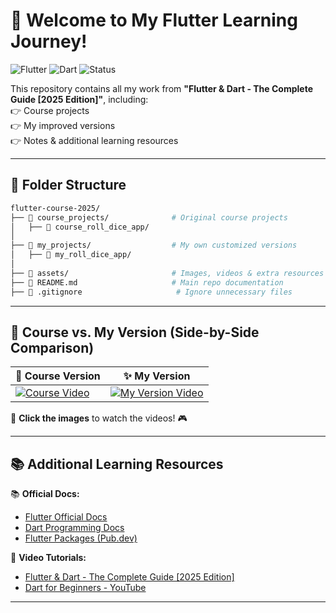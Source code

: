 # 🎯 Welcome to My Flutter Learning Journey!

![Flutter](https://img.shields.io/badge/Flutter-3.29.1-blue?logo=flutter)
![Dart](https://img.shields.io/badge/Dart-3.7.0-blue?logo=dart)
![Status](https://img.shields.io/badge/Status-Active-success)

This repository contains all my work from **"Flutter & Dart - The Complete Guide [2025 Edition]"**, including:  
👉 Course projects  
👉 My improved versions  
👉 Notes & additional learning resources  

---

## 📂 **Folder Structure**  

```bash
flutter-course-2025/
├── 💁️ course_projects/              # Original course projects
│   ├── 📂 course_roll_dice_app/         
│
├── 💁️ my_projects/                  # My own customized versions  
│   ├── 📂 my_roll_dice_app/          
│
├── 💁️ assets/                       # Images, videos & extra resources  
├── 📄 README.md                     # Main repo documentation  
├── 📄 .gitignore                     # Ignore unnecessary files  
```

---

## 🎥 **Course vs. My Version (Side-by-Side Comparison)**  

| 📌 Course Version | ✨ My Version |
|------------------|--------------|
| [![Course Video]()]() | [![My Version Video]()]() |

📌 **Click the images** to watch the videos! 🎮  

---

## 📚 **Additional Learning Resources**  

📚 **Official Docs:**  
- [Flutter Official Docs](https://flutter.dev/docs)  
- [Dart Programming Docs](https://dart.dev/)  
- [Flutter Packages (Pub.dev)](https://pub.dev/)  

🎥 **Video Tutorials:**  
- [Flutter & Dart - The Complete Guide [2025 Edition]](https://www.udemy.com/course/learn-flutter-dart-to-build-ios-android-apps)  
- [Dart for Beginners - YouTube](https://www.youtube.com/watch?v=Fqcsow_7go4)  

---
